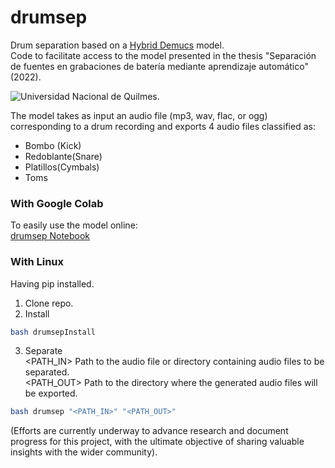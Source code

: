 # drumsep
Drum separation based on a [Hybrid Demucs](https://github.com/facebookresearch/demucs) model. <br />
Code to facilitate access to the model presented in the thesis "Separación de fuentes  en grabaciones de batería mediante aprendizaje automático" (2022).

<p align="left">
<img src="https://euda.unq.edu.ar/wp-content/uploads/2021/05/logos-UNQ-265x65-1.png" alt="Universidad Nacional de Quilmes.">
</p>

The model takes as input an audio file (mp3, wav, flac, or ogg) corresponding to a drum recording and exports 4 audio files classified as:
* Bombo (Kick)
* Redoblante(Snare)
* Platillos(Cymbals)
* Toms


### With Google Colab
To easily use the model online: <br />
[drumsep Notebook](https://colab.research.google.com/drive/14uxUczAYP9EUZLZmA_uWv5I_mDU7iqJS?usp=sharing)

### With Linux
Having pip installed. <br />
  1. Clone repo.
  2. Install
```bash
bash drumsepInstall
```
  3. Separate <br />
  <PATH_IN>  Path to the audio file or directory containing audio files to be separated. <br />
  <PATH_OUT> Path to the directory where the generated audio files will be exported. <br />
```bash
bash drumsep "<PATH_IN>" "<PATH_OUT>"
```

(Efforts are currently underway to advance research and document progress for this project, with the ultimate objective of sharing valuable insights with the wider community).
